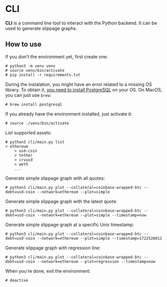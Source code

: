 # CLI

**CLI** is a command line tool to interact with the Python backend. It can be used to generate slippage graphs.

## How to use

If you don't the environment yet, first create one:
```
# python3 -m venv venv
# source venv/bin/activate
# pip install -r requirements.txt
```

During the instalation, you might have an error related to a missing OS library. To obtain it, [you need to install PostgreSQL](https://www.postgresqltutorial.com/postgresql-getting-started/) on your OS. On MacOS, you can just use `brew`:
```
# brew install postgresql
```

If you already have the environment installed, just activate it:
```
# source ./venv/bin/activate
```

List supported assets:
```
# python3 cli/main.py list
> ethereum
    > usd-coin
    > tether
    > crvusd
    > weth
    ...
```

Generate simple slippage graph with all quotes:
```
# python3 cli/main.py plot --collateral=coinbase-wrapped-btc --debt=usd-coin --network=ethereum --plot=simple
```

Generate simple slippage graph with the latest quote:
```
# python3 cli/main.py plot --collateral=coinbase-wrapped-btc --debt=usd-coin --network=ethereum --plot=simple --timestamp=now
```

Generate simple slippage graph at a specific Unix timestamp:
```
# python3 cli/main.py plot --collateral=coinbase-wrapped-btc --debt=usd-coin --network=ethereum --plot=simple --timestamp=1722526011
```

Generate slippage graph with regression line:
```
# python3 cli/main.py plot --collateral=coinbase-wrapped-btc --debt=usd-coin --network=ethereum --plot=regression --timestamp=now
```

When you're done, exit the environment:
```
# deactive
```